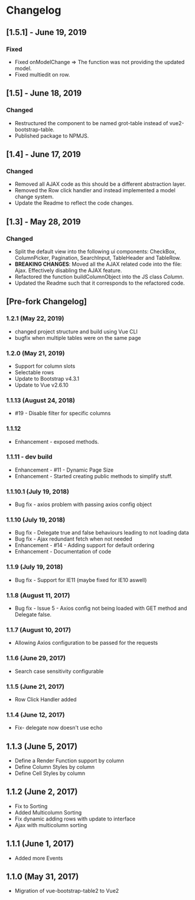 # Changelog

## [1.5.1] - June 19, 2019

### Fixed

* Fixed onModelChange => The function was not providing the updated model.
* Fixed multiedit on row.

## [1.5] - June 18, 2019

### Changed

* Restructured the component to be named grot-table instead of vue2-bootstrap-table.
* Published package to NPMJS.

## [1.4] - June 17, 2019

### Changed

* Removed all AJAX code as this should be a different abstraction layer.
* Removed the Row click handler and instead implemented a model change system.
* Update the Readme to reflect the code changes.

## [1.3] - May 28, 2019

### Changed

* Split the default view into the following ui components: CheckBox, ColumnPicker, Pagination, SearchInput, TableHeader
  and TableRow.
* **BREAKING CHANGES**: Moved all the AJAX related code into the file: Ajax. Effectively disabling the AJAX feature.
* Refactored the function buildColumnObject into the JS class *Column*.
* Updated the Readme such that it corresponds to the refactored code.

## [Pre-fork Changelog]

### 1.2.1 (May 22, 2019)

* changed project structure and build using Vue CLI
* bugfix when multiple tables were on the same page

### 1.2.0 (May 21, 2019)

* Support for column slots
* Selectable rows
* Update to Bootstrap v4.3.1
* Update to Vue v2.6.10


### 1.1.13 (August 24, 2018)

* #19 - Disable filter for specific columns

### 1.1.12

* Enhancement - exposed methods.

### 1.1.11  - dev build

* Enhancement - #11 - Dynamic Page Size
* Enhancement - Started creating public methods to simplify stuff.

### 1.1.10.1 (July 19, 2018)

* Bug fix - axios problem with passing axios config object

### 1.1.10 (July 19, 2018)

* Bug fix - Delegate true and false behaviours leading to not loading data
* Bug fix - Ajax redundant fetch when not needed
* Enhancement - #14 - Adding support for default ordering
* Enhancement - Documentation of code

### 1.1.9 (July 19, 2018)

* Bug fix - Support for IE11 (maybe fixed for IE10 aswell)

### 1.1.8 (August 11, 2017)

* Bug fix - Issue 5 - Axios config not being loaded with GET method and Delegate false.

### 1.1.7 (August 10, 2017)

* Allowing Axios configuration to be passed for the requests

### 1.1.6 (June 29, 2017)

* Search case sensitivity configurable

### 1.1.5 (June 21, 2017)

* Row Click Handler added

### 1.1.4 (June 12, 2017)

* Fix- delegate now doesn't use echo

## 1.1.3  (June 5, 2017)

* Define a Render Function support by column
* Define Column Styles by column
* Define Cell Styles by column

## 1.1.2 (June 2, 2017)

* Fix to Sorting
* Added Multicolumn Sorting
* Fix dynamic adding rows with update to interface
* Ajax with multicolumn sorting

## 1.1.1 (June 1, 2017)

* Added more Events

## 1.1.0 (May 31, 2017)

* Migration of vue-bootstrap-table2 to Vue2
